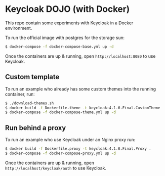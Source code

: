 # Keycloak DOJO (with Docker)

This repo contain some experiments with Keycloak in a Docker environment.

To run the official image with postgres for the storage sun:

```bash
$ docker-compose -f docker-compose-base.yml up -d
```

Once the containers are up & running, open `http://localhost:8080` to use Keycloak.

## Custom template

To run an example who already has some custom themes into the running container, run:

```bash
$ ./download-themes.sh
$ docker build -f Dockerfile.theme -t keycloak:4.1.0.Final.CustomTheme .
$ docker-compose -f docker-compose-theme.yml up -d
```

## Run behind a proxy

To run an example who use Keycloak under an Nginx proxy run:

```bash
$ docker build -f Dockerfile.proxy -t keycloak:4.1.0.Final.Proxy .
$ docker-compose -f docker-compose-proxy.yml up -d
```

Once the containers are up & running, open `http://localhost/keycloak/auth` to use Keycloak.